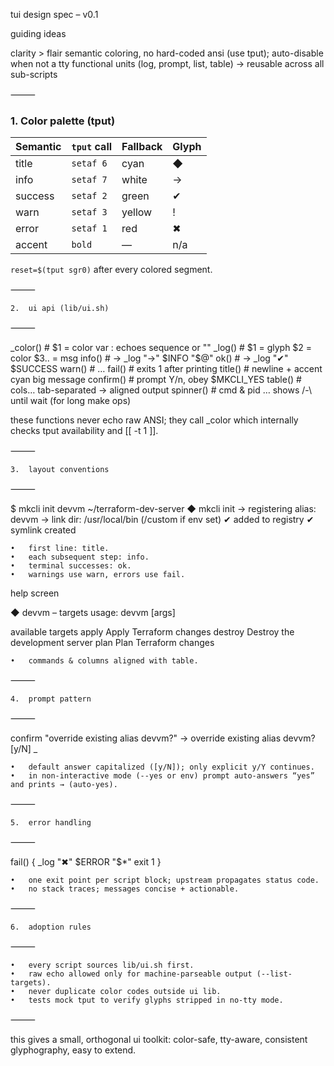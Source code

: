 tui design spec – v0.1

guiding ideas

clarity > flair
semantic coloring, no hard-coded ansi (use tput); auto-disable when not a tty
functional units (log, prompt, list, table) → reusable across all sub-scripts


⸻

### 1. Color palette (tput)

| Semantic | `tput` call | Fallback | Glyph |
|----------|-------------|----------|-------|
| title    | `setaf 6`   | cyan     | ◆     |
| info     | `setaf 7`   | white    | →     |
| success  | `setaf 2`   | green    | ✔     |
| warn     | `setaf 3`   | yellow   | !     |
| error    | `setaf 1`   | red      | ✖     |
| accent   | `bold`      | —        | n/a   |

`reset=$(tput sgr0)` after every colored segment.

⸻

	2.	ui api (lib/ui.sh)

⸻


_color()     # $1 = color var   : echoes sequence or ""
_log()       # $1 = glyph  $2 = color  $3.. = msg
info()       # → _log "→"  $INFO  "$@"
ok()         # → _log "✔"  $SUCCESS
warn()       # …
fail()       # exits 1 after printing
title()      # newline + accent cyan big message
confirm()    # prompt Y/n, obey $MKCLI_YES
table()      # cols…  tab-separated → aligned output
spinner()    # cmd & pid … shows /-\ until wait (for long make ops)

these functions never echo raw ANSI; they call _color which internally checks tput availability and [[ -t 1 ]].

⸻

	3.	layout conventions

⸻


$ mkcli init devvm ~/terraform-dev-server
◆ mkcli init
→ registering alias: devvm
→ link dir: /usr/local/bin        (/custom if env set)
✔ added to registry
✔ symlink created

	•	first line: title.
	•	each subsequent step: info.
	•	terminal successes: ok.
	•	warnings use warn, errors use fail.

help screen

◆ devvm – targets
usage: devvm <target> [args]

available targets
  apply           Apply Terraform changes
  destroy         Destroy the development server
  plan            Plan Terraform changes

	•	commands & columns aligned with table.

⸻

	4.	prompt pattern

⸻


confirm "override existing alias devvm?"
→ override existing alias devvm? [y/N] _

	•	default answer capitalized ([y/N]); only explicit y/Y continues.
	•	in non-interactive mode (--yes or env) prompt auto-answers “yes” and prints → (auto-yes).

⸻

	5.	error handling

⸻


fail() {
  _log "✖" $ERROR "$*"
  exit 1
}

	•	one exit point per script block; upstream propagates status code.
	•	no stack traces; messages concise + actionable.

⸻

	6.	adoption rules

⸻

	•	every script sources lib/ui.sh first.
	•	raw echo allowed only for machine-parseable output (--list-targets).
	•	never duplicate color codes outside ui lib.
	•	tests mock tput to verify glyphs stripped in no-tty mode.

⸻

this gives a small, orthogonal ui toolkit: color-safe, tty-aware, consistent glyphography, easy to extend.
